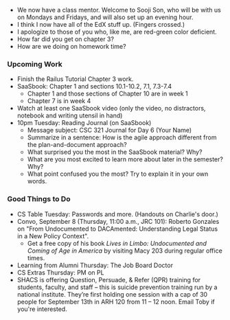 * We now have a class mentor.  Welcome to Sooji Son, who will be with us
  on Mondays and Fridays, and will also set up an evening hour.
* I think I now have all of the EdX stuff up.  (Fingers crossed.)
* I apologize to those of you who, like me, are red-green color deficient.
* How far did you get on chapter 3?
* How are we doing on homework time?

### Upcoming Work

* Finish the Railus Tutorial Chapter 3 work.
* SaaSbook: Chapter 1 and sections 10.1-10.2, 7.1, 7.3-7.4
    * Chapter 1 and those sections of Chapter 10 are in week 1
    * Chapter 7 is in week 4
* Watch at least one SaaSbook video (only the video, no distractors, notebook and writing utensil in hand)
* 10pm Tuesday: Reading Journal (on SaaSbook)
    * Message subject: CSC 321 Journal for Day 6 (Your Name)
    * Summarize in a sentence: How is the agile approach different from the plan-and-document approach?
    * What surprised you the most in the SaaSbook material? Why?
    * What are you most excited to learn more about later in the semester? Why?
    * What point confused you the most? Try to explain it in your own words.

### Good Things to Do

* CS Table Tuesday: Passwords and more.  (Handouts on Charlie's door.)
* Convo, September 8 (Thursday, 11:00 a.m., JRC 101): Roberto
  Gonzales on "From Undocumented to DACAmented: Understanding Legal Status 
  in a New Policy Context".  
    * Get a free copy of his book _Lives in Limbo: Undocumented and Coming 
      of Age in America_ by visiting Macy 203 during regular office times.
* Learning from Alumni Thursday: The Job Board Doctor
* CS Extras Thursday: PM on PL
* SHACS is offering Question, Persuade, & Refer (QPR) training for
  students, faculty, and staff – this is suicide prevention training
  run by a national institute. They’re first holding one session with
  a cap of 30 people for September 13th in ARH 120 from 11 – 12 noon.
  Email Toby if you're interested.

